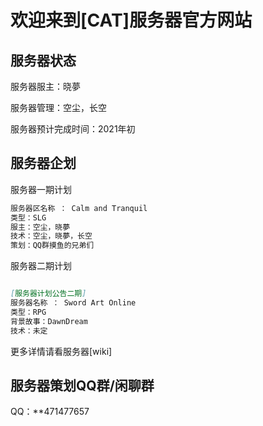 # 欢迎来到[CAT]服务器官方网站

## 服务器状态

服务器服主：晓夢

服务器管理：空尘，长空

服务器预计完成时间：2021年初

## 服务器企划

服务器一期计划

```markdown
服务器区名称 ： Calm and Tranquil
类型：SLG
服主：空尘，晓夢
技术：空尘，晓夢，长空
策划：QQ群摸鱼的兄弟们

```

服务器二期计划

```markdown

[服务器计划公告二期]
服务器名称 ： Sword Art Online
类型：RPG
背景故事：DawnDream
技术：未定

```

更多详情请看服务器[wiki]

## 服务器策划QQ群/闲聊群
QQ：**471477657
